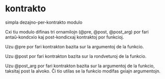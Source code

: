 # kontrakto
simpla dezajno-per-kontrakto modulo

Cxi tiu modulo difinas tri ornamilojn (@pre, @post, @post_arg) por fari 
antaŭ-kondcxio kaj post-kondicxaj kontraktoj por funkcioj.

Uzu @pre por fari kontrakton bazita sur la argumentoj de la funkcio.

Uzu @post por fari kontrakton bazita sur la rondveturoj de la funkcio.

Uzu @post_arg por fari kontrakton bazita sur la argumentoj de la funkcio, taksitaj post la alvoko. Ĉi tio utilas se la funkcio modifas gxiajn argumentojn.

